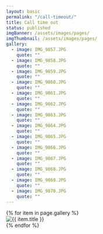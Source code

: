 ```yaml
---
layout: basic
permalink: "/call-timeout/"
title: Call time out
status: published
imgBanner: /assets/images/pages/
imgThumbnail: /assets/images/pages/
gallery:
  - image: IMG_9857.JPG
    quote: ""
  - image: IMG_9858.JPG
    quote: ""
  - image: IMG_9859.JPG
    quote: ""
  - image: IMG_9860.JPG
    quote: ""
  - image: IMG_9861.JPG
    quote: ""
  - image: IMG_9862.JPG
    quote: ""
  - image: IMG_9863.JPG
    quote: ""
  - image: IMG_9864.JPG
    quote: ""
  - image: IMG_9865.JPG
    quote: ""
  - image: IMG_9866.JPG
    quote: ""
  - image: IMG_9867.JPG
    quote: ""
  - image: IMG_9868.JPG
    quote: ""
  - image: IMG_9869.JPG
    quote: ""
  - image: IMG_9870.JPG
    quote: ""
---
```


<div class="row small-up-2 medium-up-3 large-up-4">
  {% for item in page.gallery %}
    <div class="column column-block">
      <img src="{{ site.baseurl }}/assets/images/call-timeout/{{ item.image }}" alt="{{ item.title }}" class="thumbnail image--full">
    </div>
  {% endfor %}
</div>
